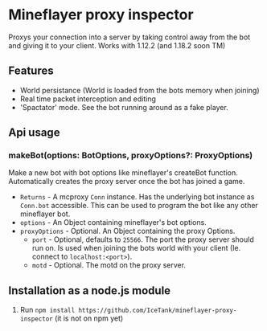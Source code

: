 # Mineflayer proxy inspector
Proxys your connection into a server by taking control away from the bot and giving it to your client. Works with 1.12.2 (and 1.18.2 soon TM)

## Features
- World persistance (World is loaded from the bots memory when joining)
- Real time packet interception and editing
- 'Spactator' mode. See the bot running around as a fake player.

## Api usage
### makeBot(options: BotOptions, proxyOptions?: ProxyOptions)
Make a new bot with bot options like mineflayer's createBot function. Automatically creates the proxy server once the bot has joined a game.
- `Returns` - A mcproxy `Conn` instance. Has the underlying bot instance as `Conn.bot` accessible. This can be used to program the bot like any other mineflayer bot.
- `options` - An Object containing mineflayer's bot options.
- `proxyOptions` - Optional. An Object containing the proxy Options.
  - `port` - Optional, defaults to `25566`. The port the proxy server should run on. Is used when joining the bots world with your client (Ie. connect to `localhost:<port>`).
  - `motd` - Optional. The motd on the proxy server. 

## Installation as a node.js module
1. Run `npm install https://github.com/IceTank/mineflayer-proxy-inspector` (it is not on npm yet)
